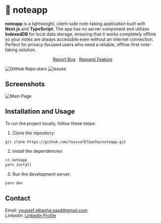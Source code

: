# 📝 noteapp
**noteapp** is a lightweight, client-side note-taking application built with **Next.js** and **TypeScript**. The app has no server component and utilizes **IndexedDB** for local data storage, ensuring that it works completely offline so your notes are always accessible even without an internet connection. Perfect for privacy-focused users who need a reliable, offline-first note-taking solution.

<p align="center">
<a href="https://github.com/YoussefElbasha/noteapp/issues">Report Bug</a> . <a href="https://github.com/YoussefElbasha/noteapp/issues">Request Feature</a>
</p>

![GitHub Repo stars](https://img.shields.io/github/stars/YoussefElbasha/noteapp?style=social) ![Issues](https://img.shields.io/github/issues/YoussefElbasha/noteapp) 

## Screenshots
![Main Page](https://i.imgur.com/4uF9fWR.png)

## Installation and Usage
To run the project locally, follow these steps:

1. Clone the repository:

```bash
git clone https://github.com/YoussefElbasha/noteapp.git
```

2. Install the dependencies:

```bash
cd noteapp
yarn install
```

3. Run the development server:

```bash
yarn dev
```
## Contact

Email: youssef.elbasha.saad@gmail.com <br>
LinkedIn: [LinkedIn Profile](https://www.linkedin.com/in/youssef-elbasha/ "LinkedIn Profile")

